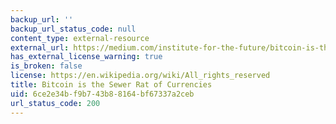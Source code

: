 ```yaml
---
backup_url: ''
backup_url_status_code: null
content_type: external-resource
external_url: https://medium.com/institute-for-the-future/bitcoin-is-the-sewer-rat-of-currencies-b89819cdf036
has_external_license_warning: true
is_broken: false
license: https://en.wikipedia.org/wiki/All_rights_reserved
title: Bitcoin is the Sewer Rat of Currencies
uid: 6ce2e34b-f9b7-43b8-8164-bf67337a2ceb
url_status_code: 200
---
```

